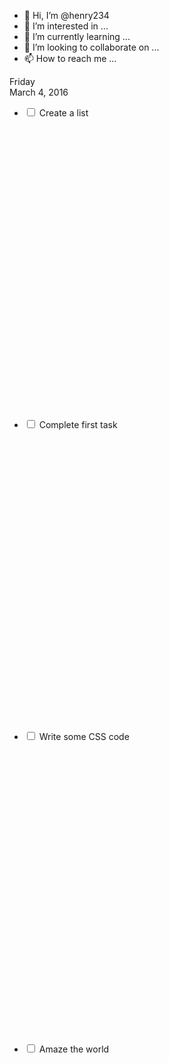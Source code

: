 - 👋 Hi, I’m @henry234
- 👀 I’m interested in ...
- 🌱 I’m currently learning ...
- 💞️ I’m looking to collaborate on ...
- 📫 How to reach me ...

<!---
henry234/henry234 is a ✨ special ✨ repository because its `README.md` (this file) appears on your GitHub profile.
You can click the Preview link to take a look at your changes.
---><!-- TO DO : Find out how to create new items + congrats message when all done-->


<div class="frame">
  <div class="list">
		<div class="head">
			<div class="title">Friday</div>
			<div class="subtitle">March 4, 2016</div>
		</div>
		<ul>
			<li>
				<input type="checkbox" id="item-1" name="item-1">
				<label for="item-1" class="text">Create a list</label>
				<label for="item-1" class="button"></label>
				<div class="wrapper">
  <svg version="1.1" id="Layer_1" xmlns="http://www.w3.org/2000/svg" xmlns:xlink="http://www.w3.org/1999/xlink" x="0px" y="0px"
	 viewBox="0 0 98.5 98.5" enable-background="new 0 0 98.5 98.5" xml:space="preserve">
  <path class="checkmark" fill="none" stroke-width="8" stroke-miterlimit="10" d="M81.7,17.8C73.5,9.3,62,4,49.2,4
	C24.3,4,4,24.3,4,49.2s20.3,45.2,45.2,45.2s45.2-20.3,45.2-45.2c0-8.6-2.4-16.6-6.5-23.4l0,0L45.6,68.2L24.7,47.3"/>
</svg>
				</div>
			</li>
			<li>
				<input type="checkbox" id="item-2" name="item-2">
				<label for="item-2" class="text">Complete first task</label>
				<label for="item-2" class="button"></label>
				<div class="wrapper">
  <svg version="1.1" id="Layer_1" xmlns="http://www.w3.org/2000/svg" xmlns:xlink="http://www.w3.org/1999/xlink" x="0px" y="0px"
	 viewBox="0 0 98.5 98.5" enable-background="new 0 0 98.5 98.5" xml:space="preserve">
  <path class="checkmark" fill="none" stroke-width="8" stroke-miterlimit="10" d="M81.7,17.8C73.5,9.3,62,4,49.2,4
	C24.3,4,4,24.3,4,49.2s20.3,45.2,45.2,45.2s45.2-20.3,45.2-45.2c0-8.6-2.4-16.6-6.5-23.4l0,0L45.6,68.2L24.7,47.3"/>
</svg>
				</div>
			</li>
			<li>
				<input type="checkbox" id="item-3" name="item-3">
				<label for="item-3" class="text">Write some CSS code</label>
				<label for="item-3" class="button"></label>
				<div class="wrapper">
  <svg version="1.1" id="Layer_1" xmlns="http://www.w3.org/2000/svg" xmlns:xlink="http://www.w3.org/1999/xlink" x="0px" y="0px"
	 viewBox="0 0 98.5 98.5" enable-background="new 0 0 98.5 98.5" xml:space="preserve">
  <path class="checkmark" fill="none" stroke-width="8" stroke-miterlimit="10" d="M81.7,17.8C73.5,9.3,62,4,49.2,4
	C24.3,4,4,24.3,4,49.2s20.3,45.2,45.2,45.2s45.2-20.3,45.2-45.2c0-8.6-2.4-16.6-6.5-23.4l0,0L45.6,68.2L24.7,47.3"/>
</svg>
				</div>
			</li>
			<li>
				<input type="checkbox" id="item-4" name="item-4">
				<label for="item-4" class="text">Amaze the world</label>
				<label for="item-4" class="button"></label>
				<div class="wrapper">
  <svg version="1.1" id="Layer_1" xmlns="http://www.w3.org/2000/svg" xmlns:xlink="http://www.w3.org/1999/xlink" x="0px" y="0px"
	 viewBox="0 0 98.5 98.5" enable-background="new 0 0 98.5 98.5" xml:space="preserve">
  <path class="checkmark" fill="none" stroke-width="8" stroke-miterlimit="10" d="M81.7,17.8C73.5,9.3,62,4,49.2,4
	C24.3,4,4,24.3,4,49.2s20.3,45.2,45.2,45.2s45.2-20.3,45.2-45.2c0-8.6-2.4-16.6-6.5-23.4l0,0L45.6,68.2L24.7,47.3"/>
</svg>
				</div>
			</li>
		</ul>
  </div>
</div>

